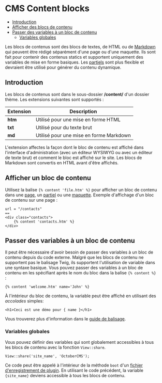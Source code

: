 # CMS Content blocks

- [Introduction](#introduction)
- [Afficher des blocs de contenu](#rendering-content-blocks)
- [Passer des variables à un bloc de contenu](#content-variables)
  - [Variables globales](#content-global-variables)

Les blocs de contenus sont des blocs de textes, de HTML ou de [Markdown](http://daringfireball.net/projects/markdown/syntax)
qui peuvent être rédigé séparément d'une page ou d'une maquette. Ils sont fait pour contenir des contenus statics et supportent uniquement des variables de mise en forme basiques. Les [partiels](partials) sont plus flexible et devraient être utilisé pour générer du contenu dynamique.

<a name="introduction"></a>

## Introduction

Les blocs de contenus sont dans le sous-dossier **/content/** d'un dossier thème. Les extensions suivantes sont supportés :

| Extension | Description                             |
| --------- | --------------------------------------- |
| **htm**   | Utilisé pour une mise en forme HTML     |
| **txt**   | Utilisé pour du texte brut              |
| **md**    | Utilisé pour une mise en forme Markdown |

L'extension affectes la façon dont le bloc de contenu est affiché dans l'interface d'administration (avec un éditeur WYSIWYG ou avec un éditeur de texte brut) et comment le bloc est affiché sur le site. Les blocs de Markdown sont convertis en HTML avant d'être affichés.

<a name="rendering-content-blocks"></a>

## Afficher un bloc de contenu

Utilisez la balise `{% content 'file.htm' %}` pour afficher un bloc de contenu dans une [page](pages), un [partiel](partials)
ou une [maquette](layouts). Exemple d'affichage d'un bloc de contenu sur une page :

    url = "/contacts"
    ==
    <div class="contacts">
        {% content 'contacts.htm' %}
    </div>

<a name="content-variables"></a>

## Passer des variables à un bloc de contenu

Il peut être nécessaire d'avoir besoin de passer des variables à un bloc de contenu depuis du code externe. Malgré que les blocs de contenu ne supportent pas le balisage Twig, ils supportent l'utilisation de variable dans une syntaxe basique. Vous pouvez passer des variables à un bloc de contenu en les spécifiant après le nom du bloc dans la balise `{% content %}` :

    {% content 'welcome.htm' name='John' %}

À l'intérieur du bloc de contenu, la variable peut être affiché en utilisant des _accolades_ simples:

    <h1>Ceci est une démo pour { name }</h1>

<!-- TODO: changer le nom du "guide markup" -->

Vous trouverez plus d'information dans le [guide de balisage](../markup/tag-content).

<a name="content-global-variables"></a>

### Variables globales

Vous pouvez définir des variables qui sont globalement accessibles à tous les blocs de contenu avec la fonction `View::share`.

    View::share('site_name', 'OctoberCMS');

Ce code peut être appelé à l'intérieur de la méthode `boot` d'un [fichier d'enregistrement de plugin](../plugin/registration).
En utilisant le code précédent, la variable `{site_name}` deviens accessible à tous les blocs de contenu.
